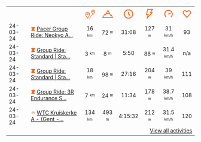 <table>
    <tr>
        <th></th>
        <th></th>
        <th align="center"><img src="https://raw.githubusercontent.com/robiningelbrecht/strava-activities/master/public/distance.svg" width="30" alt="distance" title="distance"/></th>
        <th align="center"><img src="https://raw.githubusercontent.com/robiningelbrecht/strava-activities/master/public/elevation.svg" width="30" alt="elevation" title="elevation"/></th>
        <th align="center"><img src="https://raw.githubusercontent.com/robiningelbrecht/strava-activities/master/public/time.svg" width="30" alt="time" title="time"/></th>
        <th align="center"><img src="https://raw.githubusercontent.com/robiningelbrecht/strava-activities/master/public/average-watt.svg" width="30" alt="average watts" title="average watts"/></th>
        <th align="center"><img src="https://raw.githubusercontent.com/robiningelbrecht/strava-activities/master/public/average-speed.svg" width="30" alt="average speed" title="average speed"/></th>
        <th align="center"><img src="https://raw.githubusercontent.com/robiningelbrecht/strava-activities/master/public/heart-rate.svg" width="30" alt="average heart rate" title="average heart rate"/></th>
    </tr>
            <tr>
            <td>24-03-24</td>
            <td>
                                <img src="https://raw.githubusercontent.com/robiningelbrecht/strava-activities/master/public/activity-virtual-ride-zwift.svg" width="12" alt="Pacer Group Ride: Neokyo All-Nighter in Makuri Islands with Maria" title="Pacer Group Ride: Neokyo All-Nighter in Makuri Islands with Maria"/>
<a href="https://www.strava.com/activities/11029318153" title="Kcal: 227 | Gear: None ">Pacer Group Ride: Neokyo A...</a>
            </td>
            <td align="center">16 <sup><sub>km</sub></sup></td>
            <td align="center">72 <sup><sub>m</sub></sup></td>
            <td align="center">31:08</td>
            <td align="center">127 <sup><sub>w</sub></sup></td>
            <td align="center">31 <sup><sub>km/h</sub></sup></td>
            <td align="center">93</td>
        </tr>
            <tr>
            <td>24-03-24</td>
            <td>
                                <img src="https://raw.githubusercontent.com/robiningelbrecht/strava-activities/master/public/activity-virtual-ride-zwift.svg" width="12" alt="Group Ride: Standard | Stage 2 | The Zwift Big Spin 2024 on Greater London Flat in London" title="Group Ride: Standard | Stage 2 | The Zwift Big Spin 2024 on Greater London Flat in London"/>
<a href="https://www.strava.com/activities/11028932470" title="Kcal: 29 | Gear: None ">Group Ride: Standard | Sta...</a>
            </td>
            <td align="center">3 <sup><sub>km</sub></sup></td>
            <td align="center">8 <sup><sub>m</sub></sup></td>
            <td align="center">5:50</td>
            <td align="center">88 <sup><sub>w</sub></sup></td>
            <td align="center">31.4 <sup><sub>km/h</sub></sup></td>
            <td align="center">n/a</td>
        </tr>
            <tr>
            <td>24-03-24</td>
            <td>
                                <img src="https://raw.githubusercontent.com/robiningelbrecht/strava-activities/master/public/activity-virtual-ride-zwift.svg" width="12" alt="Group Ride: Standard | Stage 2 | The Zwift Big Spin 2024 on Greater London Flat in London" title="Group Ride: Standard | Stage 2 | The Zwift Big Spin 2024 on Greater London Flat in London"/>
<a href="https://www.strava.com/activities/11028875481" title="Kcal: 324 | Gear: None ">Group Ride: Standard | Sta...</a>
            </td>
            <td align="center">18 <sup><sub>km</sub></sup></td>
            <td align="center">98 <sup><sub>m</sub></sup></td>
            <td align="center">27:16</td>
            <td align="center">204 <sup><sub>w</sub></sup></td>
            <td align="center">39 <sup><sub>km/h</sub></sup></td>
            <td align="center">111</td>
        </tr>
            <tr>
            <td>24-03-24</td>
            <td>
                                <img src="https://raw.githubusercontent.com/robiningelbrecht/strava-activities/master/public/activity-virtual-ride-zwift.svg" width="12" alt="Group Ride: 3R Endurance Steady Ride (C) on Wandering Flats in Makuri Islands" title="Group Ride: 3R Endurance Steady Ride (C) on Wandering Flats in Makuri Islands"/>
<a href="https://www.strava.com/activities/11028644081" title="Kcal: 118 | Gear: None ">Group Ride: 3R Endurance S...</a>
            </td>
            <td align="center">7 <sup><sub>km</sub></sup></td>
            <td align="center">24 <sup><sub>m</sub></sup></td>
            <td align="center">11:34</td>
            <td align="center">178 <sup><sub>w</sub></sup></td>
            <td align="center">38.7 <sup><sub>km/h</sub></sup></td>
            <td align="center">108</td>
        </tr>
            <tr>
            <td>24-03-24</td>
            <td>
                <img src="https://raw.githubusercontent.com/robiningelbrecht/strava-activities/master/public/activity-ride.svg" width="12" alt="WTC Kruiskerke A - (Gent -) Wevelgem 💨💨💨" title="WTC Kruiskerke A - (Gent -) Wevelgem 💨💨💨"/>
<a href="https://www.strava.com/activities/11026962051" title="Kcal: 3648 | Gear: None ">WTC Kruiskerke A - (Gent -...</a>
            </td>
            <td align="center">134 <sup><sub>km</sub></sup></td>
            <td align="center">493 <sup><sub>m</sub></sup></td>
            <td align="center">4:15:32</td>
            <td align="center">212 <sup><sub>w</sub></sup></td>
            <td align="center">31.5 <sup><sub>km/h</sub></sup></td>
            <td align="center">120</td>
        </tr>
                <tr>
            <td colspan="8" align="right"><a href="https://github.com/robiningelbrecht/strava-activities#activities">View all activities</a></td>
        </tr>
    </table>

